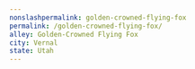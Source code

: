 ```yaml
---
﻿nonslashpermalink: golden-crowned-flying-fox
permalink: /golden-crowned-flying-fox/
alley: Golden-Crowned Flying Fox
city: Vernal
state: Utah
---
```

